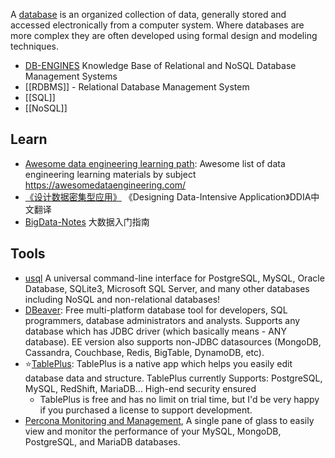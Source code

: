 A [database](https://en.wikipedia.org/wiki/Database) is an organized collection of data, generally stored and accessed electronically from a computer system. Where databases are more complex they are often developed using formal design and modeling techniques.

- [DB-ENGINES](https://db-engines.com/en/) Knowledge Base of Relational and NoSQL Database Management Systems
- [[RDBMS]] - Relational Database Management System
- [[SQL]]
- [[NoSQL]]



## Learn
- [Awesome data engineering learning path](https://github.com/snird/awesome-data-engineering-learning): Awesome list of data engineering learning materials by subject https://awesomedataengineering.com/
- [《设计数据密集型应用》](https://github.com/Vonng/ddia) 《Designing Data-Intensive Application》DDIA中文翻译
- [BigData-Notes](https://github.com/heibaiying/BigData-Notes) 大数据入门指南



## Tools
- [usql](https://github.com/xo/usql) A universal command-line interface for PostgreSQL, MySQL, Oracle Database, SQLite3, Microsoft SQL Server, and many other databases including NoSQL and non-relational databases!
- [DBeaver](https://github.com/dbeaver/dbeaver): Free multi-platform database tool for developers, SQL programmers, database administrators and analysts. Supports any database which has JDBC driver (which basically means - ANY database). EE version also supports non-JDBC datasources (MongoDB, Cassandra, Couchbase, Redis, BigTable, DynamoDB, etc).
- :star:[TablePlus](https://github.com/TablePlus/TablePlus): TablePlus is a native app which helps you easily edit database data and structure. TablePlus currently Supports: PostgreSQL, MySQL, RedShift, MariaDB... High-end security ensured
  - TablePlus is free and has no limit on trial time, but I'd be very happy if you purchased a license to support development.
- [Percona Monitoring and Management](https://www.percona.com/software/database-tools/percona-monitoring-and-management), A single pane of glass to easily view and monitor the performance of your MySQL, MongoDB, PostgreSQL, and MariaDB databases.
